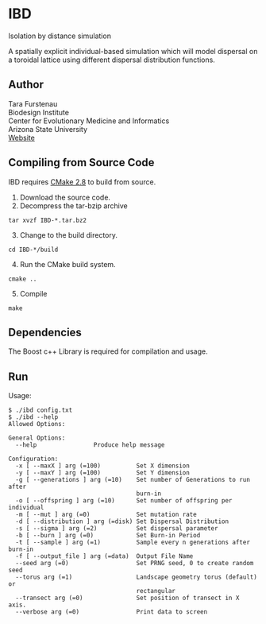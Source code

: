 IBD
===
Isolation by distance simulation

A spatially explicit individual-based simulation which will model dispersal on a toroidal lattice using different dispersal distribution functions.


Author
------
Tara Furstenau  
Biodesign Institute  
Center for Evolutionary Medicine and Informatics  
Arizona State University  
[Website](http://tfursten.github.io)  

Compiling from Source Code
--------------------------
IBD requires [CMake 2.8](http://www.cmake.org/) to build from source. 

1. Download the source code.  
2. Decompress the tar-bzip archive  
  ```
  tar xvzf IBD-*.tar.bz2
  ```
3. Change to the build directory.  
  ```
  cd IBD-*/build
  ```
4. Run the CMake build system.  
  ```
  cmake ..
  ```  
5. Compile  
  ```
  make
  ```

Dependencies
-------------
The Boost c++ Library is required for compilation and usage.

Run
----
Usage:
```
$ ./ibd config.txt
$ ./ibd --help
Allowed Options:

General Options:
  --help                Produce help message

Configuration:
  -x [ --maxX ] arg (=100)          Set X dimension
  -y [ --maxY ] arg (=100)          Set Y dimension
  -g [ --generations ] arg (=10)    Set number of Generations to run after 
                                    burn-in
  -o [ --offspring ] arg (=10)      Set number of offspring per individual
  -m [ --mut ] arg (=0)             Set mutation rate
  -d [ --distribution ] arg (=disk) Set Dispersal Distribution
  -s [ --sigma ] arg (=2)           Set dispersal parameter
  -b [ --burn ] arg (=0)            Set Burn-in Period
  -t [ --sample ] arg (=1)          Sample every n generations after burn-in
  -f [ --output_file ] arg (=data)  Output File Name
  --seed arg (=0)                   Set PRNG seed, 0 to create random seed
  --torus arg (=1)                  Landscape geometry torus (default) or 
                                    rectangular
  --transect arg (=0)               Set position of transect in X axis.
  --verbose arg (=0)                Print data to screen


